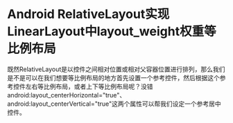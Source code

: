# Android RelativeLayout实现LinearLayout中layout_weight权重等比例布局

既然RelativeLayout是以控件之间相对位置或相对父容器位置进行排列，那么我们是不是可以在我们想要等比例布局的地方首先设置一个参考控件，然后根据这个参考控件左右等比例布局，或者上下等比例布局呢？没错android:layout_centerHorizontal="true"、android:layout_centerVertical="true"这两个属性可以帮我们设定一个参考居中控件。
